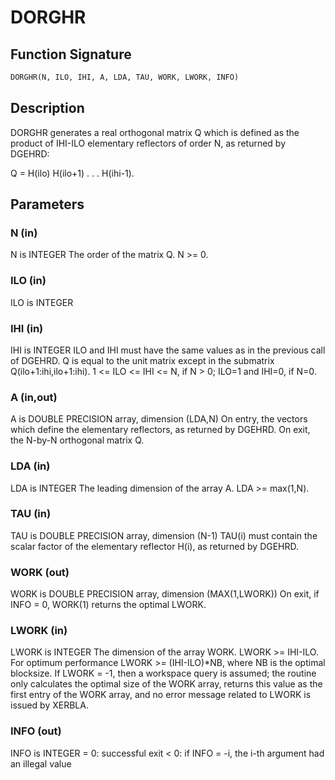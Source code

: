# DORGHR

## Function Signature

```fortran
DORGHR(N, ILO, IHI, A, LDA, TAU, WORK, LWORK, INFO)
```

## Description


 DORGHR generates a real orthogonal matrix Q which is defined as the
 product of IHI-ILO elementary reflectors of order N, as returned by
 DGEHRD:

 Q = H(ilo) H(ilo+1) . . . H(ihi-1).

## Parameters

### N (in)

N is INTEGER The order of the matrix Q. N >= 0.

### ILO (in)

ILO is INTEGER

### IHI (in)

IHI is INTEGER ILO and IHI must have the same values as in the previous call of DGEHRD. Q is equal to the unit matrix except in the submatrix Q(ilo+1:ihi,ilo+1:ihi). 1 <= ILO <= IHI <= N, if N > 0; ILO=1 and IHI=0, if N=0.

### A (in,out)

A is DOUBLE PRECISION array, dimension (LDA,N) On entry, the vectors which define the elementary reflectors, as returned by DGEHRD. On exit, the N-by-N orthogonal matrix Q.

### LDA (in)

LDA is INTEGER The leading dimension of the array A. LDA >= max(1,N).

### TAU (in)

TAU is DOUBLE PRECISION array, dimension (N-1) TAU(i) must contain the scalar factor of the elementary reflector H(i), as returned by DGEHRD.

### WORK (out)

WORK is DOUBLE PRECISION array, dimension (MAX(1,LWORK)) On exit, if INFO = 0, WORK(1) returns the optimal LWORK.

### LWORK (in)

LWORK is INTEGER The dimension of the array WORK. LWORK >= IHI-ILO. For optimum performance LWORK >= (IHI-ILO)*NB, where NB is the optimal blocksize. If LWORK = -1, then a workspace query is assumed; the routine only calculates the optimal size of the WORK array, returns this value as the first entry of the WORK array, and no error message related to LWORK is issued by XERBLA.

### INFO (out)

INFO is INTEGER = 0: successful exit < 0: if INFO = -i, the i-th argument had an illegal value

